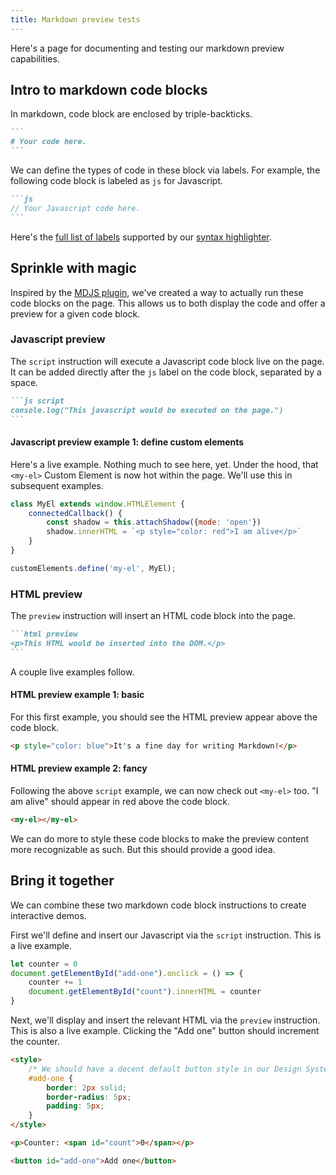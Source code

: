 ```yaml
---
title: Markdown preview tests
---
```


Here's a page for documenting and testing our markdown preview capabilities.

## Intro to markdown code blocks

In markdown, code block are enclosed by triple-backticks.

````markdown
```
# Your code here.
```
````

We can define the types of code in these block via labels. For example, the following code block is labeled as `js` for Javascript.


````markdown
```js
// Your Javascript code here.
```
````

Here's the [full list of labels](https://github.com/highlightjs/highlight.js/blob/main/SUPPORTED_LANGUAGES.md) supported by our [syntax highlighter](https://highlightjs.org/).

## Sprinkle with magic

Inspired by the [MDJS plugin](https://legacy.rocket.modern-web.dev/docs/eleventy-plugins/mdjs-unified/), we've created a way to actually run these code blocks on the page. This allows us to both display the code and offer a preview for a given code block.

### Javascript preview

The `script` instruction will execute a Javascript code block live on the page. It can be added directly after the `js` label on the code block, separated by a space.

````markdown
```js script
console.log("This javascript would be executed on the page.")
```
````

#### Javascript preview example 1: define custom elements

Here's a live example. Nothing much to see here, yet. Under the hood, that `<my-el>` Custom Element is now hot within the page. We'll use this in subsequent examples.

```js script
class MyEl extends window.HTMLElement {
    connectedCallback() {
        const shadow = this.attachShadow({mode: 'open'})
        shadow.innerHTML = `<p style="color: red">I am alive</p>`
    }
}

customElements.define('my-el', MyEl);
```

### HTML preview

The `preview` instruction will insert an HTML code block into the page. 

````markdown
```html preview
<p>This HTML would be inserted into the DOM.</p>
```
````

A couple live examples follow.

#### HTML preview example 1: basic

For this first example, you should see the HTML preview appear above the code block.

```html preview
<p style="color: blue">It's a fine day for writing Markdown!</p>
```

#### HTML preview example 2: fancy

Following the above `script` example, we can now check out `<my-el>` too. "I am alive" should appear in red above the code block.

```html preview
<my-el></my-el>
```

We can do more to style these code blocks to make the preview content more recognizable as such. But this should provide a good idea.

## Bring it together

We can combine these two markdown code block instructions to create interactive demos.

First we'll define and insert our Javascript via the `script` instruction. This is a live example.

```js script
let counter = 0
document.getElementById("add-one").onclick = () => {
    counter += 1
    document.getElementById("count").innerHTML = counter
}
```

Next, we'll display and insert the relevant HTML via the `preview` instruction. This is also a live example. Clicking the "Add one" button should increment the counter.

```html preview
<style>
    /* We should have a decent default button style in our Design System! */
    #add-one {
        border: 2px solid;
        border-radius: 5px;
        padding: 5px;
    }
</style>

<p>Counter: <span id="count">0</span></p>

<button id="add-one">Add one</button>
```

